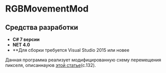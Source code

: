 # RGBMovementMod
## Средства разработки

* **C# 7 версии** 
* **NET 4.0** 
* **Для сборки требуется Visual Studio 2015 или новее

Данная программа реализует модифицированную схему перемещения пикселя, описаннауюв [этой статье](https://www.ystu.ru/files/2023/04.2023/ТОМ_3_.pdf)(с.132).
